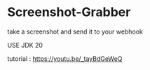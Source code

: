 # Screenshot-Grabber
take a screenshot and send it to your webhook

USE JDK 20

tutorial : https://youtu.be/_tayBdGeWeQ
